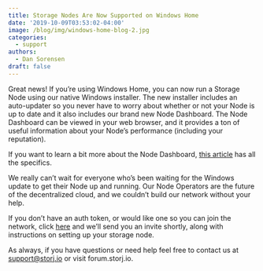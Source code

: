 ```yaml
---
title: Storage Nodes Are Now Supported on Windows Home
date: '2019-10-09T03:53:02-04:00'
image: /blog/img/windows-home-blog-2.jpg
categories:
  - support
authors:
  - Dan Sorensen
draft: false
---
```

Great news! If you’re using Windows Home, you can now run a Storage Node using our native Windows installer. The new installer includes an auto-updater so you never have to worry about whether or not your Node is up to date and it also includes our brand new Node Dashboard. The Node Dashboard can be viewed in your web browser, and it provides a ton of useful information about your Node’s performance (including your reputation). 

If you want to learn a bit more about the Node Dashboard, [this article](https://storj.io/blog/2019/09/introducing-the-storage-node-operator-dashboard/) has all the specifics.

We really can’t wait for everyone who’s been waiting for the Windows update to get their Node up and running. Our Node Operators are the future of the decentralized cloud, and we couldn’t build our network without your help. 

If you don’t have an auth token, or would like one so you can join the network, click [here](https://storj.io/sign-up-node-operator/) and we’ll send you an invite shortly, along with instructions on setting up your storage node.

As always, if you have questions or need help feel free to contact us at support@storj.io or visit forum.storj.io. 
